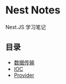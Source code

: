# Nest Notes

Nest.JS 学习笔记

## 目录

- [数据传输](/docs/data-transmission.md)
- [IOC](/docs/ioc.md)
- [Provider](/docs/provider.md)
